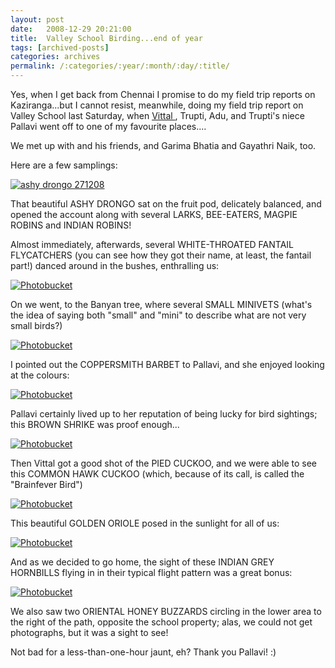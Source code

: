 ```yaml
---
layout: post
date:	2008-12-29 20:21:00
title:  Valley School Birding...end of year
tags: [archived-posts]
categories: archives
permalink: /:categories/:year/:month/:day/:title/
---
```

Yes, when I get back from Chennai I promise to do my field trip reports on Kaziranga...but I cannot resist, meanwhile, doing my field trip report on Valley School last Saturday, when <a href="http://www.tigertail.blogspot.com"> Vittal </a>, Trupti, Adu, and Trupti's niece Pallavi went off to one of my favourite places....

We met up with <LJ user="sharathm"> and his friends, and Garima Bhatia and Gayathri Naik, too.

Here are a few samplings:

<a href="http://s297.photobucket.com/albums/mm205/depontis/?action=view&current=IMG_0695.jpg" target="_blank"><img src="http://i297.photobucket.com/albums/mm205/depontis/IMG_0695.jpg" border="0" alt="ashy drongo 271208"></a>


That beautiful ASHY DRONGO sat on the fruit pod, delicately balanced, and opened the account along with several LARKS, BEE-EATERS, MAGPIE ROBINS and INDIAN ROBINS!

Almost immediately, afterwards, several WHITE-THROATED FANTAIL FLYCATCHERS (you can see how they got their name, at least, the fantail part!) danced around in the bushes, enthralling us:



<a href="http://s297.photobucket.com/albums/mm205/depontis/?action=view&current=IMG_0710.jpg" target="_blank"><img src="http://i297.photobucket.com/albums/mm205/depontis/IMG_0710.jpg" border="0" alt="Photobucket"></a>


On we went, to the Banyan tree, where several SMALL MINIVETS (what's the idea of saying both "small" and "mini" to describe what are not very small birds?)

<a href="http://s297.photobucket.com/albums/mm205/depontis/?action=view&current=IMG_0696.jpg" target="_blank"><img src="http://i297.photobucket.com/albums/mm205/depontis/IMG_0696.jpg" border="0" alt="Photobucket"></a>

I pointed out the COPPERSMITH BARBET to Pallavi, and she enjoyed looking at the colours:


<a href="http://s297.photobucket.com/albums/mm205/depontis/?action=view&current=IMG_0699.jpg" target="_blank"><img src="http://i297.photobucket.com/albums/mm205/depontis/IMG_0699.jpg" border="0" alt="Photobucket"></a>


Pallavi certainly lived up to her reputation of being lucky for bird sightings; this BROWN SHRIKE was proof enough...

<a href="http://s297.photobucket.com/albums/mm205/depontis/?action=view&current=IMG_0701.jpg" target="_blank"><img src="http://i297.photobucket.com/albums/mm205/depontis/IMG_0701.jpg" border="0" alt="Photobucket"></a>

Then Vittal got a good shot of the PIED CUCKOO, and we were able to see this COMMON HAWK CUCKOO (which, because of its call, is called the "Brainfever Bird")

<a href="http://s297.photobucket.com/albums/mm205/depontis/?action=view&current=IMG_0721.jpg" target="_blank"><img src="http://i297.photobucket.com/albums/mm205/depontis/IMG_0721.jpg" border="0" alt="Photobucket"></a>


This beautiful GOLDEN ORIOLE posed in the sunlight for all of us:


<a href="http://s297.photobucket.com/albums/mm205/depontis/?action=view&current=IMG_0706.jpg" target="_blank"><img src="http://i297.photobucket.com/albums/mm205/depontis/IMG_0706.jpg" border="0" alt="Photobucket"></a>


And as we decided to go home, the sight of these INDIAN GREY HORNBILLS flying in in their typical flight pattern was a great bonus:


<a href="http://s297.photobucket.com/albums/mm205/depontis/?action=view&current=IMG_0728.jpg" target="_blank"><img src="http://i297.photobucket.com/albums/mm205/depontis/IMG_0728.jpg" border="0" alt="Photobucket"></a>


We also saw two ORIENTAL HONEY BUZZARDS circling in the lower area to the right of the path, opposite the school property; alas, we could not get photographs, but it was a sight to see!

Not bad for a less-than-one-hour jaunt, eh? Thank you Pallavi! :)
